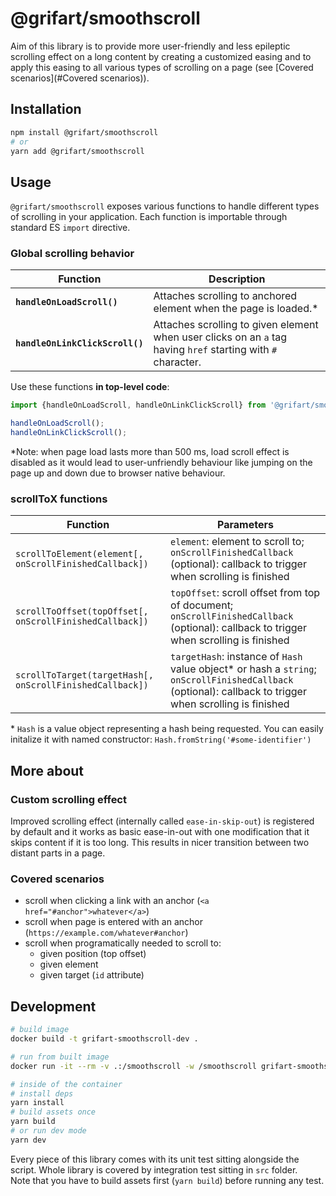 # @grifart/smoothscroll

Aim of this library is to provide more user-friendly
and less epileptic scrolling effect on a long content
by creating a customized easing and to apply this easing
to all various types of scrolling on a page
(see [Covered scenarios](#Covered scenarios)).


## Installation

```bash
npm install @grifart/smoothscroll
# or
yarn add @grifart/smoothscroll
```

## Usage

`@grifart/smoothscroll` exposes various functions to handle
different types of scrolling in your application. Each function
is importable through standard ES `import` directive.

### Global scrolling behavior

| Function | Description |
|---|---|
| **`handleOnLoadScroll()`** | Attaches scrolling to anchored element when the page is loaded.\* |
| **`handleOnLinkClickScroll()`** | Attaches scrolling to given element when user clicks on an `a` tag having `href` starting with `#` character. |

Use these functions **in top-level code**:

```javascript
import {handleOnLoadScroll, handleOnLinkClickScroll} from '@grifart/smoothscroll';

handleOnLoadScroll();
handleOnLinkClickScroll();
```

\*Note: when page load lasts more than 500 ms, load scroll effect
is disabled as it would lead to user-unfriendly behaviour like
jumping on the page up and down due to browser native behaviour.

### scrollToX functions

| Function                                                 | Parameters                                                                                                                                                     |
|----------------------------------------------------------|----------------------------------------------------------------------------------------------------------------------------------------------------------------|
| `scrollToElement(element[, onScrollFinishedCallback])`   | `element`: element to scroll to;  `onScrollFinishedCallback` (optional): callback to trigger when scrolling is finished                                        |
| `scrollToOffset(topOffset[, onScrollFinishedCallback])`  | `topOffset`: scroll offset from top of document;  `onScrollFinishedCallback` (optional): callback to trigger when scrolling is finished                        |
| `scrollToTarget(targetHash[, onScrollFinishedCallback])` | `targetHash`: instance of `Hash` value object\* or hash a `string`;  `onScrollFinishedCallback` (optional): callback to trigger when scrolling is finished |

\* `Hash` is a value object representing a hash being requested.
You can easily initalize it with named constructor:
`Hash.fromString('#some-identifier')`

## More about

### Custom scrolling effect

Improved scrolling effect (internally called `ease-in-skip-out`) is registered
by default and it works as basic ease-in-out with one modification
that it skips content if it is too long. This results in nicer transition
between two distant parts in a page.

### Covered scenarios

- scroll when clicking a link with an anchor (`<a href="#anchor">whatever</a>`)
- scroll when page is entered with an anchor (`https://example.com/whatever#anchor`)
- scroll when programatically needed to scroll to:
    - given position (top offset)
    - given element
    - given target (`id` attribute)

## Development

```bash
# build image
docker build -t grifart-smoothscroll-dev .

# run from built image
docker run -it --rm -v .:/smoothscroll -w /smoothscroll grifart-smoothscroll-dev /bin/bash

# inside of the container
# install deps
yarn install
# build assets once
yarn build
# or run dev mode
yarn dev
```

Every piece of this library comes with its unit test sitting alongside the script.
Whole library is covered by integration test sitting in `src` folder.  
Note that you have to build assets first (`yarn build`) before running any test.
